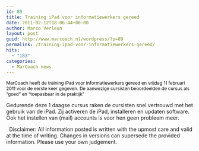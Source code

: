 ```yaml
---
id: 89
title: Training iPad voor informatiewerkers gereed
date: 2011-02-12T18:06:44+00:00
author: Marco Verleun
layout: post
guid: http://www.marcoach.nl/wordpress/?p=89
permalink: /training-ipad-voor-informatiewerkers-gereed/
hits:
  - "183"
categories:
  - MarCoach news
---
```

<span style="color: #000000; font-size: 12px;">MarCoach heeft de training iPad voor informatiewerkers gereed en vrijdag 11 februari 2011 voor de eerste keer gegeven. De aanwezige cursisten beoordeelden de cursus als &#8220;goed&#8221; en &#8220;toepasbaar in de praktijk&#8221;</span>

Gedurende deze 1 daagse cursus raken de cursisten snel vertrouwd met het gebruik van de iPad. Zij activeren de iPad, installeren en updaten software. Ook het instellen van (mail) accounts is voor hen geen probleem meer.

&nbsp; Disclaimer: All information posted is written with the upmost care and valid at the time of writing. Changes in versions can supersede the provided information. Please use your own judgement.